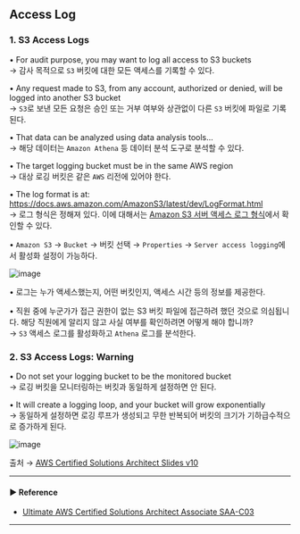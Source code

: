 ## Access Log 
### 1. S3 Access Logs
• For audit purpose, you may want to log all access to S3 buckets  
→ 감사 목적으로 `S3` 버킷에 대한 모든 액세스를 기록할 수 있다.

• Any request made to S3, from any account, authorized or denied, will be logged into another S3 bucket  
→ `S3`로 보낸 모든 요청은 승인 또는 거부 여부와 상관없이 다른 `S3` 버킷에 파일로 기록된다.

• That data can be analyzed using data analysis tools…  
→ 해당 데이터는 `Amazon Athena` 등 데이터 분석 도구로 분석할 수 있다.

• The target logging bucket must be in the same AWS region  
→ 대상 로깅 버킷은 같은 `AWS` 리전에 있어야 한다.

• The log format is at: https://docs.aws.amazon.com/AmazonS3/latest/dev/LogFormat.html  
→ 로그 형식은 정해져 있다. 이에 대해서는 [Amazon S3 서버 액세스 로그 형식](https://docs.aws.amazon.com/AmazonS3/latest/dev/LogFormat.html)에서 확인할 수 있다.

• `Amazon S3` → `Bucket` → 버킷 선택 → `Properties` → `Server access logging`에서 활성화 설정이 가능하다.

![image](https://user-images.githubusercontent.com/97398071/235289834-f1bbc074-7350-495f-b9b6-08dd8b11c6cd.png)

• 로그는 누가 액세스했는지, 어떤 버킷인지, 액세스 시간 등의 정보를 제공한다.

• 직원 중에 누군가가 접근 권한이 없는 S3 버킷 파일에 접근하려 했던 것으로 의심됩니다. 해당 직원에게 알리지 않고 사실 여부를 확인하려면 어떻게 해야 합니까?  
→ `S3` 액세스 로그를 활성화하고 `Athena` 로그를 분석한다.

### 2. S3 Access Logs: Warning
• Do not set your logging bucket to be the monitored bucket  
→ 로깅 버킷을 모니터링하는 버킷과 동일하게 설정하면 안 된다.

• It will create a logging loop, and your bucket will grow exponentially  
→ 동일하게 설정하면 로깅 루프가 생성되고 무한 반복되어 버킷의 크기가 기하급수적으로 증가하게 된다.

![image](https://user-images.githubusercontent.com/97398071/235289716-747cdd72-337c-4f75-b3a3-3ec824bc27db.png)

출처 → [AWS Certified Solutions Architect Slides v10](https://courses.datacumulus.com/downloads/certified-solutions-architect-pn9/)

---
#### ▶ Reference
- [Ultimate AWS Certified Solutions Architect Associate SAA-C03](https://www.udemy.com/course/aws-certified-solutions-architect-associate-saa-c03/)
---
